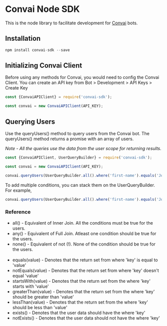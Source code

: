 # Convai Node SDK

This is the node library to facilitate development for [Convai](https://convai.studio/) bots.

## Installation

```js
npm install convai-sdk --save
```

## Initializing Convai Client

Before using any methods for Convai, you would need to config the Convai Client. You can create an API key from Bot > Development > API Keys > Create Key

```js
const {ConvaiAPIClient} = require('convai-sdk');

const convai = new ConvaiAPIClient(API_KEY);
```

## Querying Users

Use the queryUsers() method to query users from the Convai bot. The queryUsers() method returns a promise with an array of users.

*Note - All the queries use the data from the user scope for returning results.*

```js
const {ConvaiAPIClient, UserQueryBuilder} = require('convai-sdk');

const convai = new ConvaiAPIClient(API_KEY);

convai.queryUsers(UserQueryBuilder.all().where('first-name').equals('John').build()).then(users => console.log(users));
```

To add multiple conditions, you can stack them on the UserQueryBuilder. For example,

```js
convai.queryUsers(UserQueryBuilder.all().where('first-name').equals('John').where('last-name').equals('Snow').build()).then(users => console.log(users));
```

### Reference

* all() - Equivalent of Inner Join. All the conditions must be true for the users.
* any() - Equivalent of Full Join. Atleast one condition should be true for the users.
* none() - Equivalent of not (!). None of the condition should be true for the users.
<br></br>
* equals(value) - Denotes that the return set from where 'key' is equal to 'value'
* notEquals(value) - Denotes that the return set from where 'key' doesn't equal 'value'
* startsWith(value) - Denotes that the return set from the where 'key' starts with 'value'
* greaterThan(value) - Denotes that the return set from the where 'key' should be greater than 'value'
* lessThan(value) - Denotes that the return set from the where 'key' should be less than 'value'
* exists() - Denotes that the user data should have the where 'key'
* notExists() - Denotes that the user data should not have the where 'key'